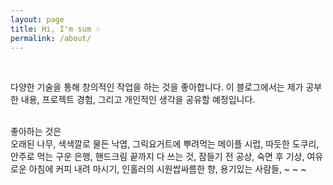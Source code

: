 ```yaml
---
layout: page
title: Hi, I'm sum ♧
permalink: /about/
---
```

<br>

다양한 기술을 통해 창의적인 작업을 하는 것을 좋아합니다. 이 블로그에서는 제가 공부한 내용, 프로젝트 경험, 그리고 개인적인 생각을 공유할 예정입니다. 

<br>
좋아하는 것은 <br>
오래된 나무, 색색깔로 물든 낙엽, 그릭요거트에 뿌려먹는 메이플 시럽, 따듯한 도쿠리, 안주로 먹는 구운 은행, 핸드크림 끝까지 다 쓰는 것, 잠들기 전 공상, 숙면 후 기상, 여유로운 아침에 커피 내려 마시기, 인홀러의 시원쌉싸름한 향, 용기있는 사람들, ~ ~ ~